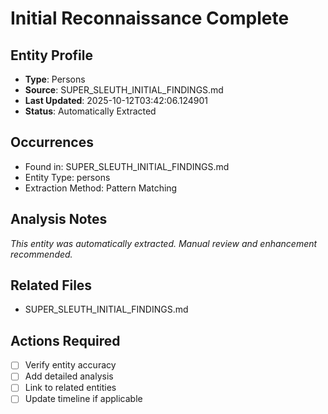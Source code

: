 # Initial Reconnaissance Complete

## Entity Profile
- **Type**: Persons
- **Source**: SUPER_SLEUTH_INITIAL_FINDINGS.md
- **Last Updated**: 2025-10-12T03:42:06.124901
- **Status**: Automatically Extracted

## Occurrences
- Found in: SUPER_SLEUTH_INITIAL_FINDINGS.md
- Entity Type: persons
- Extraction Method: Pattern Matching

## Analysis Notes
*This entity was automatically extracted. Manual review and enhancement recommended.*

## Related Files
- SUPER_SLEUTH_INITIAL_FINDINGS.md

## Actions Required
- [ ] Verify entity accuracy
- [ ] Add detailed analysis
- [ ] Link to related entities
- [ ] Update timeline if applicable
